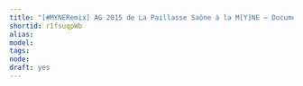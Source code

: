 ```yaml
---
title: "[#MYNERemix] AG 2015 de La Paillasse Saône à la M[Y]NE — Documentation"
shortid: r1fsuqpWb
alias: 
model: 
tags: 
node: 
draft: yes
--- 
```

 